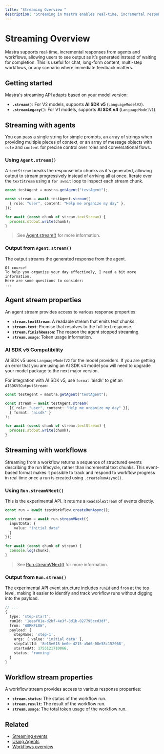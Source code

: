 ```yaml
---
title: "Streaming Overview "
description: "Streaming in Mastra enables real-time, incremental responses from both agents and workflows, providing immediate feedback as AI-generated content is produced."
---
```



# Streaming Overview


Mastra supports real-time, incremental responses from agents and workflows, allowing users to see output as it’s generated instead of waiting for completion. This is useful for chat, long-form content, multi-step workflows, or any scenario where immediate feedback matters.

## Getting started

Mastra's streaming API adapts based on your model version:

- **`.stream()`**: For V2 models, supports **AI SDK v5** (`LanguageModelV2`).
- **`.streamLegacy()`**: For V1 models, supports **AI SDK v4** (`LanguageModelV1`).

## Streaming with agents

You can pass a single string for simple prompts, an array of strings when providing multiple pieces of context, or an array of message objects with `role` and `content` for precise control over roles and conversational flows.

### Using `Agent.stream()`

A `textStream` breaks the response into chunks as it's generated, allowing output to stream progressively instead of arriving all at once.  Iterate over the `textStream` using a `for await` loop to inspect each stream chunk.

```typescript {3,7} showLineNumbers copy
const testAgent = mastra.getAgent("testAgent");

const stream = await testAgent.stream([
  { role: "user", content: "Help me organize my day" },
]);

for await (const chunk of stream.textStream) {
  process.stdout.write(chunk);
}
```

> See [Agent.stream()](../../reference/agents/stream.md) for more information.

### Output from `Agent.stream()`

The output streams the generated response from the agent.

```text
Of course!
To help you organize your day effectively, I need a bit more information.
Here are some questions to consider:
...
```

## Agent stream properties

An agent stream provides access to various response properties:

- **`stream.textStream`**: A readable stream that emits text chunks.
- **`stream.text`**: Promise that resolves to the full text response.
- **`stream.finishReason`**: The reason the agent stopped streaming.
- **`stream.usage`**: Token usage information.


### AI SDK v5 Compatibility

AI SDK v5 uses `LanguageModelV2` for the model providers. If you are getting an error that you are using an AI SDK v4 model you will need to upgrade your model package to the next major version.

For integration with AI SDK v5, use `format` 'aisdk' to get an `AISDKV5OutputStream`:

```typescript {5} showLineNumbers copy
const testAgent = mastra.getAgent("testAgent");

const stream = await testAgent.stream(
  [{ role: "user", content: "Help me organize my day" }],
  { format: "aisdk" }
);

for await (const chunk of stream.textStream) {
  process.stdout.write(chunk);
}
```

## Streaming with workflows

Streaming from a workflow returns a sequence of structured events describing the run lifecycle, rather than incremental text chunks. This event-based format makes it possible to track and respond to workflow progress in real time once a run is created using `.createRunAsync()`.

### Using `Run.streamVNext()`

This is the experimental API. It returns a `ReadableStream` of events directly.

```typescript {3,9} showLineNumbers copy
const run = await testWorkflow.createRunAsync();

const stream = await run.streamVNext({
  inputData: {
    value: "initial data"
  }
});

for await (const chunk of stream) {
  console.log(chunk);
}
```

> See [Run.streamVNext()](../../reference/workflows/run-methods/streamVNext.md) for more information.

### Output from `Run.stream()`

The experimental API event structure includes `runId` and `from` at the top level, making it easier to identify and track workflow runs without digging into the payload.

```typescript
// ...
{
  type: 'step-start',
  runId: '1eeaf01a-d2bf-4e3f-8d1b-027795ccd3df',
  from: 'WORKFLOW',
  payload: {
    stepName: 'step-1',
    args: { value: 'initial data' },
    stepCallId: '8e15e618-be0e-4215-a5d6-08e58c152068',
    startedAt: 1755121710066,
    status: 'running'
  }
}
```

## Workflow stream properties

A workflow stream provides access to various response properties:

- **`stream.status`**: The status of the workflow run.
- **`stream.result`**: The result of the workflow run.
- **`stream.usage`**: The total token usage of the workflow run.

## Related

- [Streaming events](./events.md)
- [Using Agents](../agents/overview.md)
- [Workflows overview](../workflows/overview.md)
